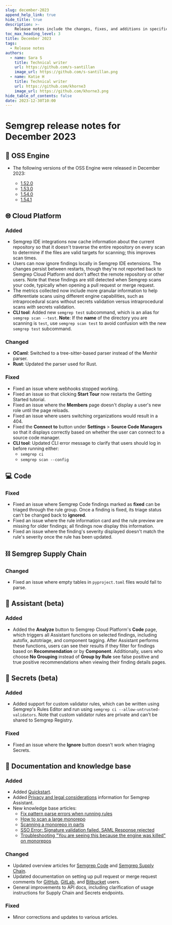 ```yaml
---
slug: december-2023
append_help_link: true
hide_title: true
description: >-
    Release notes include the changes, fixes, and additions in specific versions of Semgrep.
toc_max_heading_level: 3
title: December 2023
tags:
  - Release notes
authors:
  - name: Sara S
    title: Technical writer
    url: https://github.com/s-santillan
    image_url: https://github.com/s-santillan.png
  - name: Katie H
    title: Technical writer
    url: https://github.com/khorne3
    image_url: https://github.com/khorne3.png
hide_table_of_contents: false
date: 2023-12-30T10:00
---
```


# Semgrep release notes for December 2023

## 🔧 OSS Engine

* The following versions of the OSS Engine were released in December 2023:

  * [<i class="fas fa-external-link fa-xs"></i>
    1.52.0](https://github.com/semgrep/semgrep/releases/tag/v1.52.0)
  * [<i class="fas fa-external-link fa-xs"></i>
    1.53.0](https://github.com/semgrep/semgrep/releases/tag/v1.53.0)
  * [<i class="fas fa-external-link fa-xs"></i>
    1.54.0](https://github.com/semgrep/semgrep/releases/tag/v1.54.0)
  * [<i class="fas fa-external-link fa-xs"></i>
    1.54.1](https://github.com/semgrep/semgrep/releases/tag/v1.54.1)

## 🌐 Cloud Platform

### Added

* Semgrep IDE integrations now cache information about the current repository so
  that it doesn't traverse the entire repository on every scan to determine if
  the files are valid targets for scanning; this improves scan times.
* Users can now ignore findings locally in Semgrep IDE extensions. The changes
persist between restarts, though they're not reported back to Semgrep Cloud
Platform and don't affect the remote repository or other users. Note that these findings
are still detected when Semgrep scans your code, typically when opening a pull
request or merge request.
* The metrics collected now include more granular information to help
differentiate scans using different engine capabilities, such as intraprocedural
scans without secrets validation versus intraprocedural scans *with* secrets
validation.
* **CLI tool**: Added new `semgrep test` subcommand, which is an alias for
`semgrep scan --test`. **Note**: If the **name** of the directory you are
scanning is `test`, use `semgrep scan test` to avoid confusion with the new
`semgrep test` subcommand.

### Changed

* **OCaml**: Switched to a tree-sitter-based parser instead of the Menhir
  parser.
* **Rust**: Updated the parser used for Rust.

### Fixed

* Fixed an issue where webhooks stopped working.
* Fixed an issue so that clicking **Start Tour** now restarts the Getting Started
  tutorial.
* Fixed an issue where the **Members** page doesn't display a user's new role until
  the page reloads. <!--OS-1233-->
* Fixed an issue where users switching organizations would result in a 404.
  <!--OS-136-->
* Fixed the **Connect to** button under **Settings** > **Source Code Managers**
  so that it displays correctly based on whether the user can connect to a
  source code manager. <!-- https://github.com/semgrep/semgrep-app/pull/11812
  -->
* **CLI tool**: Updated CLI error message to clarify that users should log in
  before running either:
  * `semgrep ci`
  * `semgrep scan --config`

## 💻 Code

### Fixed

* Fixed an issue where Semgrep Code findings marked as **fixed** can be triaged through
  the rule group. Once a finding is fixed, its triage status can't be changed back
  to **ignored**.
  <!--FIND-1453-->
* Fixed an issue where the rule information card and the rule preview are missing
  for older findings; all findings now display this information.
  <!--FIND-1433-->
* Fixed an issue where the finding's severity displayed doesn't match the rule's
  severity once the rule has been updated. <!--FIND-1397-->

## ⛓️ Semgrep Supply Chain

### Changed

* Fixed an issue where empty tables in `pyproject.toml` files would fail to parse.

## 🤖 Assistant (beta)

### Added

* Added the **Analyze** button to Semgrep Cloud Platform's **Code** page, which
triggers all Assistant functions on selected findings, including autofix, autotriage, and component
tagging. After Assistant performs these functions, users
can see their results if they filter for findings based on **Recommendation** or
by **Component**. Additionally, users who choose **No Grouping** instead of
**Group by Rule** see false positive and true positive recommendations when
viewing their finding details pages.

## 🔐 Secrets (beta)

### Added

* Added support for custom validator rules, which can be written using Semgrep's
  Rules Editor and run using `semgrep ci --allow-untrusted-validators`. Note
  that custom validator rules are private and can't be shared to Semgrep
  Registry.

### Fixed

* Fixed an issue where the **Ignore** button doesn't work when triaging Secrets.
  <!--SCRT-283-->

## 📝 Documentation and knowledge base

### Added

* Added [Quickstart](/docs/getting-started/quickstart).
* Added [Privacy and legal considerations](/semgrep-assistant/privacy) information for Semgrep Assistant.
* New knowledge base articles:
  * [Fix pattern parse errors when running rules](/docs/kb/rules/pattern-parse-error)
  * [How to scan a large monorepo](/kb/semgrep-code/scan-engine-kill)
  * [Scanning a monorepo in parts](/kb/semgrep-ci/scan-monorepo-in-parts)
  * [SSO Error: Signature validation failed. SAML Response rejected](/docs/kb/semgrep-appsec-platform/saml-bad-signature)
  * [Troubleshooting "You are seeing this because the engine was killed" on monorepos](/docs/kb/semgrep-code/scan-engine-kill)

### Changed

* Updated overview articles for [Semgrep Code](/semgrep-code/overview) and
  [Semgrep Supply Chain](/docs/semgrep-supply-chain/overview).
* Updated documentation on setting up pull request or merge request comments for
  [GitHub](/docs/semgrep-appsec-platform/github-pr-comments),
  [GitLab](/docs/semgrep-appsec-platform/gitlab-mr-comments), and
  [Bitbucket](/category/bitbucket-pr-comments) users.
* General improvements to API docs, including clarification of usage
  instructions for Supply Chain and Secrets endpoints.

### Fixed

* Minor corrections and updates to various articles.
